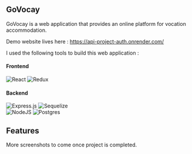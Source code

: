 ## GoVocay

GoVocay is a web application that provides an online platform for vocation accommodation.

Demo website lives here : https://api-project-auth.onrender.com/

I used the following tools to build this web application : 

#### Frontend

![React](https://img.shields.io/badge/react-%2320232a.svg?style=for-the-badge&logo=react&logoColor=%2361DAFB)
![Redux](https://img.shields.io/badge/redux-%23593d88.svg?style=for-the-badge&logo=redux&logoColor=white)

#### Backend

![Express.js](https://img.shields.io/badge/express.js-%23404d59.svg?style=for-the-badge&logo=express&logoColor=%2361DAFB)
![Sequelize](https://img.shields.io/badge/Sequelize-blue?style=for-the-badge&logo=Sequelize&logoColor=lightblue)<br/>
![NodeJS](https://img.shields.io/badge/node.js⠀⠀⠀⠀⠀⠀⠀⠀⠀⠀-6DA55F?style=for-the-badge&logo=node.js&logoColor=white)
![Postgres](https://img.shields.io/badge/postgres-%23316192.svg?style=for-the-badge&logo=postgresql&logoColor=white)<br/>


## Features


More screenshots to come once project is completed.

